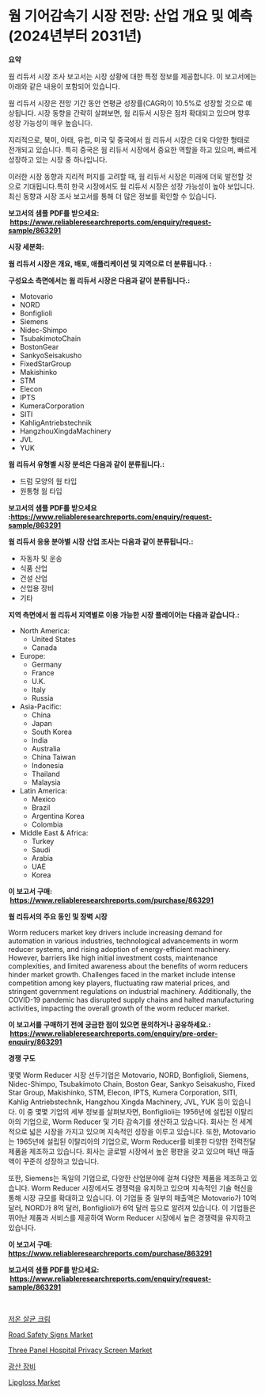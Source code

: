 <p><h1>웜 기어감속기 시장 전망: 산업 개요 및 예측 (2024년부터 2031년)</h1></p><p><strong>요약</strong></p>
<p><p>웜 리듀서 시장 조사 보고서는 시장 상황에 대한 특정 정보를 제공합니다. 이 보고서에는 아래와 같은 내용이 포함되어 있습니다.</p><p>웜 리듀서 시장은 전망 기간 동안 연평균 성장률(CAGR)이 10.5%로 성장할 것으로 예상됩니다. 시장 동향을 간략히 살펴보면, 웜 리듀서 시장은 점차 확대되고 있으며 향후 성장 가능성이 매우 높습니다.</p><p>지리적으로, 북미, 아태, 유럽, 미국 및 중국에서 웜 리듀서 시장은 더욱 다양한 형태로 전개되고 있습니다. 특히 중국은 웜 리듀서 시장에서 중요한 역할을 하고 있으며, 빠르게 성장하고 있는 시장 중 하나입니다.</p><p>이러한 시장 동향과 지리적 퍼지를 고려할 때, 웜 리듀서 시장은 미래에 더욱 발전할 것으로 기대됩니다.특히 한국 시장에서도 웜 리듀서 시장은 성장 가능성이 높아 보입니다. 최신 동향과 시장 조사 보고서를 통해 더 많은 정보를 확인할 수 있습니다.</p></p>
<p><strong>보고서의 샘플 PDF를 받으세요: &nbsp;<a href="https://www.reliableresearchreports.com/enquiry/request-sample/863291">https://www.reliableresearchreports.com/enquiry/request-sample/863291</a></strong></p>
<p><strong>시장 세분화:</strong></p>
<p><strong> 웜 리듀서 시장은 개요, 배포, 애플리케이션 및 지역으로 더 분류됩니다. :</strong></p>
<p><strong>구성요소 측면에서는 웜 리듀서 시장은 다음과 같이 분류됩니다.:</strong></p>
<p><ul><li>Motovario</li><li>NORD</li><li>Bonfiglioli</li><li>Siemens</li><li>Nidec-Shimpo</li><li>TsubakimotoChain</li><li>BostonGear</li><li>SankyoSeisakusho</li><li>FixedStarGroup</li><li>Makishinko</li><li>STM</li><li>Elecon</li><li>IPTS</li><li>KumeraCorporation</li><li>SITI</li><li>KahligAntriebstechnik</li><li>HangzhouXingdaMachinery</li><li>JVL</li><li>YUK</li></ul></p>
<p><strong> 웜 리듀서 유형별 시장 분석은 다음과 같이 분류됩니다.:</strong></p>
<p><ul><li>드럼 모양의 웜 타입</li><li>원통형 웜 타입</li></ul></p>
<p><strong>보고서의 샘플 PDF를 받으세요 :<a href="https://www.reliableresearchreports.com/enquiry/request-sample/863291">https://www.reliableresearchreports.com/enquiry/request-sample/863291</a></strong></p>
<p><strong> 웜 리듀서 응용 분야별 시장 산업 조사는 다음과 같이 분류됩니다.:</strong></p>
<p><ul><li>자동차 및 운송</li><li>식품 산업</li><li>건설 산업</li><li>산업용 장비</li><li>기타</li></ul></p>
<p><strong>지역 측면에서 웜 리듀서 지역별로 이용 가능한 시장 플레이어는 다음과 같습니다.:</strong></p>
<p><ul>
    <li>
        North America:
        <ul>
            <li>United States</li>
            <li>Canada</li>
        </ul>
    </li>
    <li>
        Europe:
        <ul>
            <li>Germany</li>
            <li>France</li>
            <li>U.K.</li>
            <li>Italy</li>
            <li>Russia</li>
        </ul>
    </li>
    <li>
        Asia-Pacific:
        <ul>
            <li>China</li>
            <li>Japan</li>
            <li>South Korea</li>
            <li>India</li>
            <li>Australia</li>
            <li>China Taiwan</li>
            <li>Indonesia</li>
            <li>Thailand</li>
            <li>Malaysia</li>
        </ul>
    </li>
    <li>
        Latin America:
        <ul>
            <li>Mexico</li>
            <li>Brazil</li>
            <li>Argentina Korea</li>
            <li>Colombia</li>
        </ul>
    </li>
    <li>
        Middle East & Africa:
        <ul>
            <li>Turkey</li>
            <li>Saudi</li>
            <li>Arabia</li>
            <li>UAE</li>
            <li>Korea</li>
        </ul>
    </li>
    </ul></p>
<p><strong>이 보고서 구매: &nbsp;<a href="https://www.reliableresearchreports.com/purchase/863291">https://www.reliableresearchreports.com/purchase/863291</a></strong></p>
<p><strong>웜 리듀서의 주요 동인 및 장벽 시장</strong></p>
<p><p>Worm reducers market key drivers include increasing demand for automation in various industries, technological advancements in worm reducer systems, and rising adoption of energy-efficient machinery. However, barriers like high initial investment costs, maintenance complexities, and limited awareness about the benefits of worm reducers hinder market growth. Challenges faced in the market include intense competition among key players, fluctuating raw material prices, and stringent government regulations on industrial machinery. Additionally, the COVID-19 pandemic has disrupted supply chains and halted manufacturing activities, impacting the overall growth of the worm reducer market.</p></p>
<p><strong>이 보고서를 구매하기 전에 궁금한 점이 있으면 문의하거나 공유하세요.: &nbsp;<a href="https://www.reliableresearchreports.com/enquiry/pre-order-enquiry/863291">https://www.reliableresearchreports.com/enquiry/pre-order-enquiry/863291</a></strong></p>
<p><strong>경쟁 구도</strong></p>
<p><p>몇몇 Worm Reducer 시장 선두기업은 Motovario, NORD, Bonfiglioli, Siemens, Nidec-Shimpo, Tsubakimoto Chain, Boston Gear, Sankyo Seisakusho, Fixed Star Group, Makishinko, STM, Elecon, IPTS, Kumera Corporation, SITI, Kahlig Antriebstechnik, Hangzhou Xingda Machinery, JVL, YUK 등이 있습니다. 이 중 몇몇 기업의 세부 정보를 살펴보자면, Bonfiglioli는 1956년에 설립된 이탈리아의 기업으로, Worm Reducer 및 기타 감속기를 생산하고 있습니다. 회사는 전 세계적으로 넓은 시장을 가지고 있으며 지속적인 성장을 이루고 있습니다. 또한, Motovario는 1965년에 설립된 이탈리아의 기업으로, Worm Reducer를 비롯한 다양한 전력전달 제품을 제조하고 있습니다. 회사는 글로벌 시장에서 높은 평판을 갖고 있으며 매년 매출액이 꾸준히 성장하고 있습니다. </p><p>또한, Siemens는 독일의 기업으로, 다양한 산업분야에 걸쳐 다양한 제품을 제조하고 있습니다. Worm Reducer 시장에서도 경쟁력을 유지하고 있으며 지속적인 기술 혁신을 통해 시장 규모를 확대하고 있습니다. 이 기업들 중 일부의 매출액은 Motovario가 10억 달러, NORD가 8억 달러, Bonfiglioli가 6억 달러 등으로 알려져 있습니다. 이 기업들은 뛰어난 제품과 서비스를 제공하여 Worm Reducer 시장에서 높은 경쟁력을 유지하고 있습니다.</p></p>
<p><strong>이 보고서 구매: &nbsp; <a href="https://www.reliableresearchreports.com/purchase/863291">https://www.reliableresearchreports.com/purchase/863291</a></strong></p>
<p><strong>보고서의 샘플 PDF를 받으세요: &nbsp;<a href="https://www.reliableresearchreports.com/enquiry/request-sample/863291">https://www.reliableresearchreports.com/enquiry/request-sample/863291</a></strong><strong></strong></p>
<p>&nbsp;</p>
<p><p><a href="https://medium.com/@dadanedu33/%EC%82%B4%EA%B7%A0%ED%81%AC%EB%A6%BC-%EC%8B%9C%EC%9E%A5-%EB%B6%84%EC%84%9D-%EA%B7%B8%EC%9D%98-cagr-%EC%8B%9C%EC%9E%A5-%EC%84%B8%EB%B6%84%ED%99%94-%EB%B0%8F-%EA%B8%80%EB%A1%9C%EB%B2%8C-%EC%82%B0%EC%97%85-%EA%B0%9C%EC%9A%94-939caedf7815">저온 살균 크림</a></p><p><a href="https://forested-sushi-9b0.notion.site/Global-Road-Safety-Signs-Market-by-Types-Applications-and-Major-Players-with-Regional-Growth-Rate-33f7419019dd4066aff2336c7d64d705">Road Safety Signs Market</a></p><p><a href="https://issuu.com/reportprime-2/docs/three-panel-hospital-privacy-screen-market-size-20">Three Panel Hospital Privacy Screen Market</a></p><p><a href="https://github.com/fredrickeglers/Market-Research-Report-List-1/blob/main/22305224022.md">광산 장비</a></p><p><a href="https://github.com/Chiragrp22/Market-Research-Report-List-3/blob/main/lipgloss-market.md">Lipgloss Market</a></p></p>